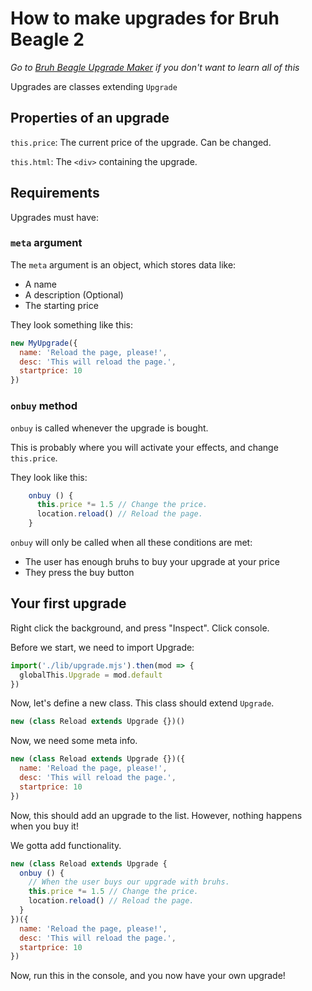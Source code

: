 # How to make upgrades for Bruh Beagle 2

_Go to [Bruh Beagle Upgrade Maker](https://jack5079.github.io/bruh-beagle-upgrade-maker) if you don't want to learn all of this_

Upgrades are classes extending `Upgrade`

## Properties of an upgrade

`this.price`: The current price of the upgrade. Can be changed.

`this.html`: The `<div>` containing the upgrade.

## Requirements

Upgrades must have:

### `meta` argument

The `meta` argument is an object, which stores data like:

- A name
- A description (Optional)
- The starting price

They look something like this:

```js
new MyUpgrade({
  name: 'Reload the page, please!',
  desc: 'This will reload the page.',
  startprice: 10
})
```

### `onbuy` method

`onbuy` is called whenever the upgrade is bought.

This is probably where you will activate your effects, and change `this.price`.

They look like this:

```js
    onbuy () {
      this.price *= 1.5 // Change the price.
      location.reload() // Reload the page.
    }
```

`onbuy` will only be called when all these conditions are met:

- The user has enough bruhs to buy your upgrade at your price
- They press the buy button

## Your first upgrade

Right click the background, and press "Inspect". Click console.

Before we start, we need to import Upgrade:

```js
import('./lib/upgrade.mjs').then(mod => {
  globalThis.Upgrade = mod.default
})
```

Now, let's define a new class.
This class should extend `Upgrade`.

```js
new (class Reload extends Upgrade {})()
```

Now, we need some meta info.

```js
new (class Reload extends Upgrade {})({
  name: 'Reload the page, please!',
  desc: 'This will reload the page.',
  startprice: 10
})
```

Now, this should add an upgrade to the list. However, nothing happens when you buy it!

We gotta add functionality.

```js
new (class Reload extends Upgrade {
  onbuy () {
    // When the user buys our upgrade with bruhs.
    this.price *= 1.5 // Change the price.
    location.reload() // Reload the page.
  }
})({
  name: 'Reload the page, please!',
  desc: 'This will reload the page.',
  startprice: 10
})
```

Now, run this in the console, and you now have your own upgrade!
